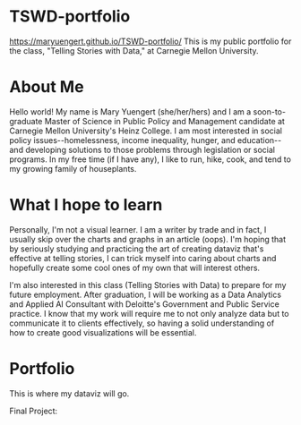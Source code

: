 # TSWD-portfolio
https://maryuengert.github.io/TSWD-portfolio/
This is my public portfolio for the class, "Telling Stories with Data," at Carnegie Mellon University.

# About Me
Hello world! My name is Mary Yuengert (she/her/hers) and I am a soon-to-graduate Master of Science in Public Policy and Management candidate at Carnegie Mellon University's Heinz College. I am most interested in social policy issues--homelessness, income inequality, hunger, and education--and developing solutions to those problems through legislation or social programs. In my free time (if I have any), I like to run, hike, cook, and tend to my growing family of houseplants. 

# What I hope to learn
Personally, I'm not a visual learner. I am a writer by trade and in fact, I usually skip over the charts and graphs in an article (oops). I'm hoping that by seriously studying and practicing the art of creating dataviz that's effective at telling stories, I can trick myself into caring about charts and hopefully create some cool ones of my own that will interest others. 

I'm also interested in this class (Telling Stories with Data) to prepare for my future employment. After graduation, I will be working as a Data Analytics and Applied AI Consultant with Deloitte's Government and Public Service practice. I know that my work will require me to not only analyze data but to communicate it to clients effectively, so having a solid understanding of how to create good visualizations will be essential.

# Portfolio
This is where my dataviz will go.

Final Project: 
